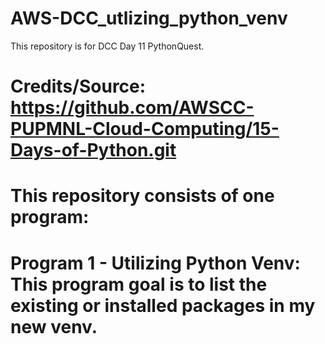 # AWS-DCC_utlizing_python_venv
This repository is for DCC Day 11 PythonQuest.
#
# Credits/Source: https://github.com/AWSCC-PUPMNL-Cloud-Computing/15-Days-of-Python.git
#
# This repository consists of one program: 
# Program 1 - Utilizing Python Venv: This program goal is to list the existing or installed packages in my new venv.


